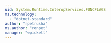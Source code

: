 ```yaml
---
uid: System.Runtime.InteropServices.FUNCFLAGS
ms.technology: 
  - "dotnet-standard"
author: "rpetrusha"
ms.author: "ronpet"
manager: "wpickett"
---
```

